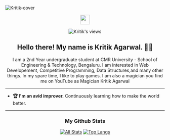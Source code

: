 ![Kritik-cover](https://github.com/Agarwal-Kritik/Agarwal-Kritik/blob/master/Cover.png)

<p align='center'>
<a href="https://www.linkedin.com/in/kritik-agarwal-395620145/"><img height="30" src="https://github.com/stephenajulu/WaylonWalker/blob/main/icon/linkedin.png?raw=true"></a>
</p>
<div align='center'>
 
![Kritik's views](https://komarev.com/ghpvc/?username=Agarwal-Kritik)

</div>

<h2 align="center">Hello there! My name is Kritik Agarwal. 👋🤓</h2>
<p align="center">I am a 2nd Year undergraduate student at CMR University - School of Engineering & Technology, Bengaluru. I am interested in Web Developement, Competitive Programming, Data Structures,and many other things.
In my spare time, I like to play games. I am also a magician you find me on YouTube as Magician Kritik Agarwal</p>

------------------------------------------------------------------------------------------------------------------------------------------------------------------------------
* **🏆 I'm an avid improver.** Continuously learning how to make the world better.
-----------------------------------------------------------------------------------------------------------------------------------------------------------------------------

<div align='center' markdown="1">

### My Github Stats
[![All Stats](https://github-readme-stats-axpwmfcg3.vercel.app/api?username=Agarwal-Kritik&show_icons=true&include_all_commits=true&count_private=true&hide=contribs)](https://github.com/Agarwal-Kritik/github-readme-stats)
[![Top Langs](https://github-readme-stats-axpwmfcg3.vercel.app/api/top-langs/?username=Agarwal-Kritik&layout=compact)](https://github.com/Agarwal-Kritik/github-readme-stats)


<!--![Kritik's github stats](https://github-readme-stats.vercel.app/api?username=Agarwal-Kritik) -->
 

 


    
